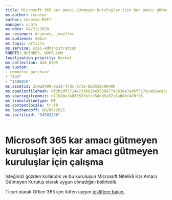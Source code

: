 ```yaml
---
title: Microsoft 365 kar amacı gütmeyen kuruluşlar için kar amacı gütmeyen kuruluşlar için çalışma
ms.author: cmcatee
author: cmcatee-MSFT
manager: scotv
ms.date: 04/21/2020
ms.reviewer: drjones, jmueller
ms.audience: Admin
ms.topic: article
ms.service: o365-administration
ROBOTS: NOINDEX, NOFOLLOW
localization_priority: Normal
ms.collection: Adm_O365
ms.custom:
- commerce_purchase
- "343"
- "1500010"
ms.assetid: 2c928480-0a18-47dc-871e-8b8558c9048b
ms.openlocfilehash: 6f3b1df7714e733b91943530977a2b38e7ad6f5176ca66aca3c4b950c67236f0
ms.sourcegitcommit: d71b18e1403859fbfc45ddd9a57c8ab68f4d9f96
ms.translationtype: MT
ms.contentlocale: tr-TR
ms.lasthandoff: 08/06/2021
ms.locfileid: "54503230"
---
```

# <a name="microsoft-365-for-nonprofits---declined"></a>Microsoft 365 kar amacı gütmeyen kuruluşlar için kar amacı gütmeyen kuruluşlar için çalışma

İsteğinizi gözden kullandık ve bu kuruluşun Microsoft Nitelikli Kar Amacı Gütmeyen Kuruluş olarak uygun olmadığını belirledik.
  
Ticari olarak Office 365 için lütfen uygun [tekliflere bakın.](https://portal.office.com/AdminPortal/Home)
